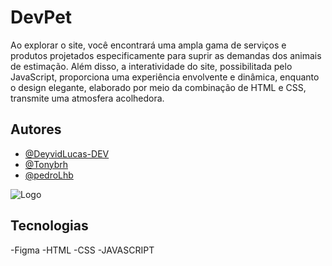 
# DevPet

Ao explorar o site, você encontrará uma ampla gama de serviços e produtos projetados especificamente para suprir as demandas dos animais de estimação. Além disso, a interatividade do site, possibilitada pelo JavaScript, proporciona uma experiência envolvente e dinâmica, enquanto o design elegante, elaborado por meio da combinação de HTML e CSS, transmite uma atmosfera acolhedora.


## Autores

- [@DeyvidLucas-DEV](https://github.com/DeyvidLucas-DEV)
- [@Tonybrh](https://github.com/Tonybrh)
- [@pedroLhb](https://github.com/pedroLhb)


![Logo](https://i.imgur.com/DjmuCUj.png)


## Tecnologias



-Figma
-HTML
-CSS
-JAVASCRIPT
